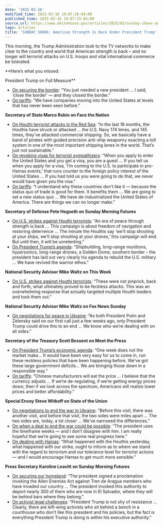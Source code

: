 ```yaml
---
date: '2025-03-16'
modified_time: 2025-03-16 19:07:26-04:00
published_time: 2025-03-16 19:07:25-04:00
source_url: https://www.whitehouse.gov/articles/2025/03/sunday-shows-american-strength-is-back-under-president-trump/
tags: articles
title: 'SUNDAY SHOWS: American Strength Is Back Under President Trump'
---
```

 
This morning, the Trump Administration took to the TV networks to make
clear to the country and world that American strength is back – and no
longer will terrorist attacks on U.S. troops and vital international
commerce be tolerated.

**Here’s what you missed:  
  
President Trump on Full Measure**

-   [On securing the
    border](https://x.com/RapidResponse47/status/1901280982168166905): “You
    just needed a new president … I said, ‘close the border’ — and they
    closed the border.”
-   [On
    tariffs](https://x.com/RapidResponse47/status/1901279594474299612): “We
    have companies moving into the United States at levels that has
    never been seen before.”

**Secretary of State Marco Rubio on Face the Nation**

-   [On Houthi terrorist attacks in the Red
    Sea](https://x.com/RapidResponse47/status/1901286204701884540): “In
    the last 18 months, the Houthis have struck or attacked … the U.S.
    Navy 174 times, and 145 times, they’ve attacked commercial shipping.
    So, we basically have a band of pirates with guided precision
    anti-ship weaponry exacting a toll system in one of the most
    important shipping lanes in the world. That’s just not sustainable.”
-   [On revoking visas for terrorist
    sympathizers](https://x.com/RapidResponse47/status/1901290182672007192):
    “When you apply to enter the United States and you get a visa, you
    are a guest … If you tell us when you apply for a visa, ‘I’m coming
    to the U.S. to participate in pro-Hamas events,’ that runs counter
    to the foreign policy interest of the United States … If you had
    told us you were going to do that, we never would have given you the
    visa.”
-   [On
    tariffs](https://x.com/RapidResponse47/status/1901289789707428273):
    “I understand why these countries don’t like it — because the status
    quo of trade is good for them. It benefits them … We are going to
    set a new status quo … We have de-industrialized the United States
    of America. There are things we can no longer make.”

**Secretary of Defense Pete Hegseth on Sunday Morning Futures**

-   [On U.S. strikes against Houthi
    terrorists](https://x.com/RapidResponse47/status/1901275512955166838):
    “An era of peace through strength is back … This campaign is about
    freedom of navigation and restoring deterrence … The minute the
    Houthis say ‘we’ll stop shooting at your ships, we’ll stop shooting
    at your drones,’ this campaign will end. But until then, it will be
    unrelenting.”
-   [On President Trump’s
    agenda](https://x.com/RapidResponse47/status/1901278463685759376):
    “Shipbuilding, long-range munitions, hypersonics, long-range drones,
    a Golden Dome, southern border – the president has laid out very
    clearly his agenda to rebuild the U.S. military … We have revived
    the warrior ethos.”

**National Security Advisor Mike Waltz on This Week**

-   [On U.S. strikes against Houthi
    terrorists](https://x.com/RapidResponse47/status/1901281133569909038):
    “These were not pinprick, back and forth, what ultimately proved to
    be feckless attacks. This was an overwhelming response that actually
    targeted multiple Houthi leaders and took them out.”

**National Security Advisor Mike Waltz on Fox News Sunday**

-   [On negotiations for peace in
    Ukraine](https://x.com/RapidResponse47/status/1901290924128223376):
    “As both President Putin and Zelensky said on our first call just a
    few weeks ago, only President Trump could drive this to an end … We
    know who we’re dealing with on all sides.”

**Secretary of the Treasury Scott Bessent on Meet the Press**

-   [On President Trump’s economic
    agenda](https://x.com/RapidResponse47/status/1901266814425813120):
    “One week does not the market make… It would have been very easy for
    us to come in, run these reckless policies that have been happening
    before. We’ve got these large government deficits… We are bringing
    those down in a responsible way.”
-   [On
    tariffs](https://x.com/RapidResponse47/status/1901269937320042522):
    “Chinese manufacturers will eat the price … I believe that the
    currency adjusts … If we’re de-regulating, if we’re getting energy
    prices down, then if we look across the spectrum, Americans will
    realize lower prices and better affordability.”

**Special Envoy Steve Witkoff on State of the Union**

-   [On negotiations to end the war in
    Ukraine](https://x.com/RapidResponse47/status/1901261646409932860):
    “Before this visit, there was another visit, and before that visit,
    the two sides were miles apart … The two sides are, today, a lot
    closer … We’ve narrowed the differences.”
-   [On when a deal to end the war could be
    possible](https://x.com/RapidResponse47/status/1901262972975984987):
    “The president uses the timeframe weeks — and I don’t disagree with
    him. I am really hopeful that we’re going to see some real progress
    here.”
-   [On dealing with
    Hamas](https://x.com/RapidResponse47/status/1901264833028174222):
    “What happened with the Houthis yesterday, what happened with our
    strike, ought to inform as to where we stand with the regard to
    terrorism and our tolerance level for terrorist actions — and I
    would encourage Hamas to get much more sensible.”

**Press Secretary Karoline Leavitt on Sunday Morning Futures**

-   [On securing our
    homeland](https://x.com/RapidResponse47/status/1901296158196031975):
    “The president signed a proclamation invoking the Alien Enemies Act
    against Tren de Aragua members who have invaded our country … The
    president invoked this authority to deport nearly 300 of them who
    are now in El Salvador, where they will be behind bars where they
    belong.”
-   [On activist legal
    challenges](https://x.com/RapidResponse47/status/1901282649177526363):
    “President Trump is not shy of resistance … Clearly, there are
    left-wing activists who sit behind a bench in a courthouse who don’t
    like this president and his policies, but the fact is everything
    President Trump is doing is within his executive authority.”
